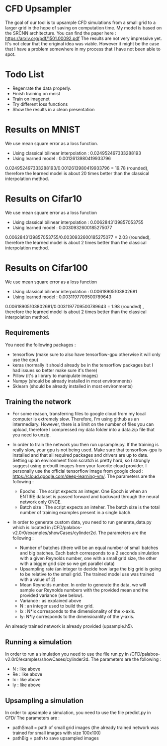 # CFD Upsampler

The goal of our tool is to upsample CFD simulations from a small grid to a larger grid in the hope of saving on computation time. My model is based on the SRCNN architecture. You can find the paper here : 
https://arxiv.org/pdf/1501.00092.pdf
The results are not very impressive yet. It's not clear that the original idea was viable. However it might be the case that I have a problem somewhere in my process that I have not been able to spot. 

# Todo List 

- Regenrate the data properly.
- Finish training on mnist
- Train on imagenet
- Try different loss functions
- Show the results in a clean presentation

# Results on MNIST

We use mean square error as a loss function.
- Using classical bilinear interpolation : 0.024952497333288193
- Using learned model : 0.0012613980419933796

 0.024952497333288193/0.0012613980419933796 = 19.78 (rounded), therefore the learned model is about 20 times better than the classical interpolation method. 

# Results on Cifar10

We use mean square error as a loss function
- Using classical bilinear interpolation : 0.0062843139857053755
- Using learned model : 0.0030932600185275077


0.0062843139857053755/0.0030932600185275077 = 2.03 (rounded), therefore the learned model is about 2 times better than the classical interpolation method. 

# Results on Cifar100

We use mean square error as a loss function
- Using classical bilinear interpolation : 0.00618905103802681
- Using learned model : 0.0031197709500789643


0.00618905103802681/0.0031197709500789643 = 1.98 (rounded) , therefore the learned model is about 2 times better than the classical interpolation method. 

## Requirements

You need the following packages : 
- tensorflow (make sure to also have tensorflow-gpu otherwise it will only use the cpu)
- keras (normally it should already be in the tensorflow packages but I had issues so better make sure it's there)
- Pillow (it's a library to manipulate images)
- Numpy (should be already installed in most environments)
- Sklearn (should be already installed in most environments)

## Training the network

- For some reason, transferring files to google cloud from my local computer is extremely slow. Therefore, I'm using github as an intermediary. However, there is a limit on the number of files you can upload, therefore I compressed my data folder into a data.zip file that you need to unzip. 

- In order to train the network you then run upsample.py. If the training is really slow, your gpu is not being used. Make sure that tensorflow-gpu is installed and that all required packages and drivers are up to date. Setting up an environment from scratch is pretty hard, so I strongly suggest using prebuilt images from your favorite cloud provider. 
I personally use the official tensorflow image from google cloud : https://cloud.google.com/deep-learning-vm/. The parameters are the following : 
	- Epochs : The script expects an integer. One Epoch is when an ENTIRE dataset is passed forward and backward through the neural network only ONCE.
	- Batch size : The script expects an inteher. The batch size is the total number of training examples present in a single batch. 

- In order to generate custom data, you need to run generate_data.py which is located in /CFD/palabos-v2.0r0/examples/showCases/cylinder2d. The parameters are the following :
	- Number of batches (there will be an equal number of small batches and big batches. Each batch corresponds to a 2 seconds simulation with a given Reynolds number, one with a small grid size, the other with a bigger grid size so we get parallel data)
	- Upsampling rate (an integer to decide how large the big grid is going to be relative to the small grid. The trained model use was trained with a value of 2)
	- Mean Reynolds number. In order to generate the data, we will sample our Reynolds numbers with the provided mean and the provided variance (see below).
	- Variance : as explained above
	- N : an integer used to build the grid. 
	- lx : N*lx corresponds to the dimensionality of the x-axis.
	- ly: N*ly corresponds to the dimensioanlity of the y-axis. 

An already trained network is already provided (upsample.h5).

## Running a simulation

In order to run a simulation you need to use the file run.py in /CFD/palabos-v2.0r0/examples/showCases/cylinder2d. The parameters are the following : 

- N : like above
- Re : like above
- lx : like above
- ly : like above

## Upsampling a simulation 

In order to upsample a simulation, you need to use the file predict.py in CFD/ 
The parameters are :
 
- pathSmall = path of small grid images (the already trained network was trained for small images with size 100x100)
- pathBig = path to save upsampled images


